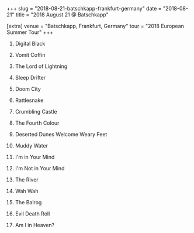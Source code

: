 +++
slug = "2018-08-21-batschkapp-frankfurt-germany"
date = "2018-08-21"
title = "2018 August 21 @ Batschkapp"

[extra]
venue = "Batschkapp, Frankfurt, Germany"
tour = "2018 European Summer Tour"
+++


 1. Digital Black

 2. Vomit Coffin

 3. The Lord of Lightning

 4. Sleep Drifter

 5. Doom City

 6. Rattlesnake

 7. Crumbling Castle

 8. The Fourth Colour

 9. Deserted Dunes Welcome Weary Feet

10. Muddy Water

11. I'm in Your Mind

12. I'm Not in Your Mind

13. The River

14. Wah Wah

15. The Balrog

16. Evil Death Roll

17. Am I in Heaven?


